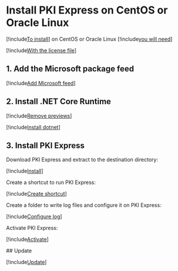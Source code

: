 ﻿# Install PKI Express on CentOS or Oracle Linux

[!include[To install](includes/intro-prefix.md)] on CentOS or Oracle Linux [!include[you will need](includes/intro-suffix.md)]

[!include[With the license file](includes/prereqs-reminder.md)]

## 1. Add the Microsoft package feed

[!include[Add Microsoft feed](../../../../includes/pki-express/centos/add-feed.md)]

## 2. Install .NET Core Runtime

[!include[Remove previews](includes/remove-previews.md)]

[!include[Install dotnet](../../../../includes/pki-express/centos/install-dotnet.md)]

## 3. Install PKI Express

Download PKI Express and extract to the destination directory:

[!include[Install](../../../../includes/pki-express/linux/install-curl.md)]

Create a shortcut to run PKI Express:

[!include[Create shortcut](../../../../includes/pki-express/centos/create-shortcut.md)]

Create a folder to write log files and configure it on PKI Express:

[!include[Configure log](../../../../includes/pki-express/linux/config-log.md)]

Activate PKI Express:

[!include[Activate](../../../../includes/pki-express/linux/activate.md)]

<a name="update" />
## Update

[!include[Update](includes/update-curl.md)]
